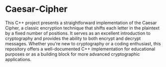 # Caesar-Cipher
This C++ project presents a straightforward implementation of the Caesar Cipher, a classic encryption technique that shifts each letter in the plaintext by a fixed number of positions. It serves as an excellent introduction to cryptography and provides the ability to both encrypt and decrypt messages. Whether you're new to cryptography or a coding enthusiast, this repository offers a well-documented C++ implementation for educational purposes or as a building block for more advanced cryptographic applications.
